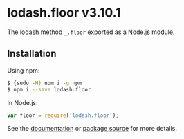 # lodash.floor v3.10.1

The [lodash](https://lodash.com/) method `_.floor` exported as a [Node.js](https://nodejs.org/) module.

## Installation

Using npm:
```bash
$ {sudo -H} npm i -g npm
$ npm i --save lodash.floor
```

In Node.js:
```js
var floor = require('lodash.floor');
```

See the [documentation](https://lodash.com/docs#floor) or [package source](https://github.com/lodash/lodash/blob/3.10.1-npm-packages/lodash.floor) for more details.
